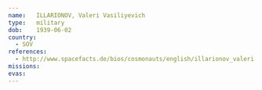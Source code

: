 ```yaml
---
name:	ILLARIONOV, Valeri Vasiliyevich
type:	military
dob:	1939-06-02
country:
  - SOV
references:
  - http://www.spacefacts.de/bios/cosmonauts/english/illarionov_valeri.htm
missions:
evas:
---
```

